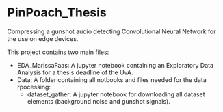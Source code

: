 # PinPoach_Thesis
Compressing a gunshot audio detecting Convolutional Neural Network for the use on edge devices.

This project contains two main files:
- EDA_MarissaFaas: A jupyter notebook containing an Exploratory Data Analysis for a thesis deadline of the UvA.
- Data: A folder containing all notbooks and files needed for the data rpocessing:
    - dataset_gather: A jupyter notebook for downloading all dataset elements (background noise and gunshot signals).